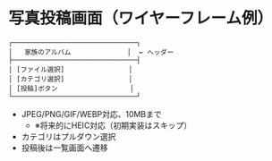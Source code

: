 # 写真投稿画面（ワイヤーフレーム例）

```
┌───────────────────────────────┐
│   家族のアルバム              │  ← ヘッダー
├───────────────────────────────┤
│ [ファイル選択]                │
│ [カテゴリ選択]                │
│ [投稿]ボタン                  │
└───────────────────────────────┘
```

- JPEG/PNG/GIF/WEBP対応、10MBまで
  - ※将来的にHEIC対応（初期実装はスキップ）
- カテゴリはプルダウン選択
- 投稿後は一覧画面へ遷移
